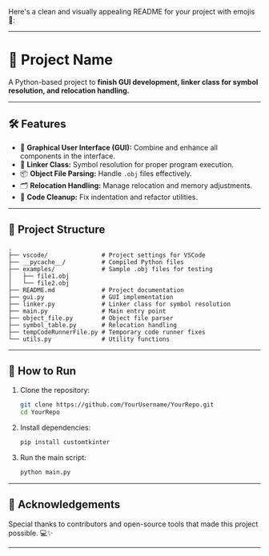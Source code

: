 Here's a clean and visually appealing README for your project with emojis 🚀:

---

# 🔗 **Project Name**

A Python-based project to **finish GUI development, linker class for symbol resolution, and relocation handling.**

---

## 🛠️ **Features**

- 🎨 **Graphical User Interface (GUI):** Combine and enhance all components in the interface.
- 🔗 **Linker Class:** Symbol resolution for proper program execution.
- 📦 **Object File Parsing:** Handle `.obj` files effectively.
- 🗂️ **Relocation Handling:** Manage relocation and memory adjustments.
- 🧹 **Code Cleanup:** Fix indentation and refactor utilities.

---

## 📁 **Project Structure**

```
.
├── vscode/               # Project settings for VSCode
├── __pycache__/          # Compiled Python files
├── examples/             # Sample .obj files for testing
│   ├── file1.obj
│   └── file2.obj
├── README.md             # Project documentation
├── gui.py                # GUI implementation
├── linker.py             # Linker class for symbol resolution
├── main.py               # Main entry point
├── object_file.py        # Object file parser
├── symbol_table.py       # Relocation handling
├── tempCodeRunnerFile.py # Temporary code runner fixes
└── utils.py              # Utility functions
```

---

## 🚀 **How to Run**

1. Clone the repository:
   ```bash
   git clone https://github.com/YourUsername/YourRepo.git
   cd YourRepo
   ```

2. Install dependencies:
   ```bash
   pip install customtkinter
   ```


3. Run the main script:
   ```bash
   python main.py
   ```


---



## 🎉 **Acknowledgements**

Special thanks to contributors and open-source tools that made this project possible. 💻✨

---

